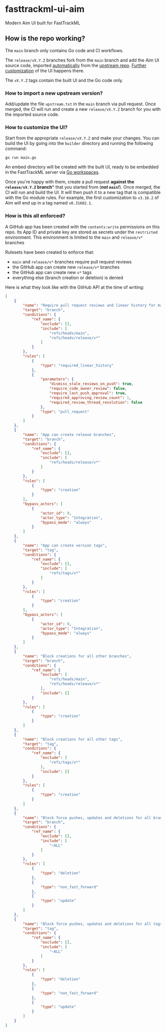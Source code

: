 # fasttrackml-ui-aim

Modern Aim UI built for FastTrackML

## How is the repo working?

The `main` branch only contains Go code and CI workflows.

The `release/vX.Y.Z` branches fork from the `main` branch and add the Aim UI source code, imported [automatically](#how-to-import-a-new-upstream-version) from the [upstream repo](https://github.com/aimhubio/aim). [Further customization](#how-to-customize-the-ui) of the UI happens there.

The `vX.Y.Z` tags contain the built UI and the Go code only.

### How to import a new upstream version?

Add/update the file `upstream.txt` in the `main` branch via pull request. Once merged, the CI will run and create a new `release/vX.Y.Z` branch for you with the imported source code.

### How to customize the UI?

Start from the appropriate `release/vX.Y.Z` and make your changes. You can build the UI by going into the `builder` directory and running the following command:
```
go run main.go
```
An embed directory will be created with the built UI, ready to be embedded in the FastTrackML server via [Go workspaces](https://go.dev/blog/get-familiar-with-workspaces).

Once you're happy with them, create a pull request **against the `release/vX.Y.Z` branch*** that you started from (***not `main`!***). Once merged, the CI will run and build the UI. It will then push it to a new tag that is compatible with the Go module rules. For example, the first customization to `v3.16.2` of Aim will end up in a tag named `v0.31602.1`.

### How is this all enforced?

A GitHub app has been created with the `contents:write` permissions on this repo. Its App ID and private key are stored as secrets under the `restricted` environment. This environment is limited to the `main` and `release/v*` branches

Rulesets have been created to enforce that:
- `main` and `release/v*` branches require pull request reviews
- the GitHub app can create new `release/v*` branches
- the GitHub app can create new `v*` tags
- everything else (branch creation or deletion) is denied

Here is what they look like with the GitHub API at the time of writing:
```json
[
    {
        "name": "Require pull request reviews and linear history for main branch and release branches",
        "target": "branch",
        "conditions": {
            "ref_name": {
                "exclude": [],
                "include": [
                    "refs/heads/main",
                    "refs/heads/release/v*"
                ]
            }
        },
        "rules": [
            {
                "type": "required_linear_history"
            },
            {
                "parameters": {
                    "dismiss_stale_reviews_on_push": true,
                    "require_code_owner_review": false,
                    "require_last_push_approval": true,
                    "required_approving_review_count": 1,
                    "required_review_thread_resolution": false
                },
                "type": "pull_request"
            }
        ]
    },
    {
        "name": "App can create release branches",
        "target": "branch",
        "conditions": {
            "ref_name": {
                "exclude": [],
                "include": [
                    "refs/heads/release/v*"
                ]
            }
        },
        "rules": [
            {
                "type": "creation"
            }
        ],
        "bypass_actors": [
            {
                "actor_id": 0,
                "actor_type": "Integration",
                "bypass_mode": "always"
            }
        ]
    },
    {
        "name": "App can create version tags",
        "target": "tag",
        "conditions": {
            "ref_name": {
                "exclude": [],
                "include": [
                    "refs/tags/v*"
                ]
            }
        },
        "rules": [
            {
                "type": "creation"
            }
        ],
        "bypass_actors": [
            {
                "actor_id": 0,
                "actor_type": "Integration",
                "bypass_mode": "always"
            }
        ]
    },
    {
        "name": "Block creations for all other branches",
        "target": "branch",
        "conditions": {
            "ref_name": {
                "exclude": [
                    "refs/heads/main",
                    "refs/heads/release/v*"
                ],
                "include": []
            }
        },
        "rules": [
            {
                "type": "creation"
            }
        ]
    },
    {
        "name": "Block creations for all other tags",
        "target": "tag",
        "conditions": {
            "ref_name": {
                "exclude": [
                    "refs/tags/v*"
                ],
                "include": []
            }
        },
        "rules": [
            {
                "type": "creation"
            }
        ]
    },
    {
        "name": "Block force pushes, updates and deletions for all branches",
        "target": "branch",
        "conditions": {
            "ref_name": {
                "exclude": [],
                "include": [
                    "~ALL"
                ]
            }
        },
        "rules": [
            {
                "type": "deletion"
            },
            {
                "type": "non_fast_forward"
            },
            {
                "type": "update"
            }
        ]
    },
    {
        "name": "Block force pushes, updates and deletions for all tags",
        "target": "tag",
        "conditions": {
            "ref_name": {
                "exclude": [],
                "include": [
                    "~ALL"
                ]
            }
        },
        "rules": [
            {
                "type": "deletion"
            },
            {
                "type": "non_fast_forward"
            },
            {
                "type": "update"
            }
        ]
    }
]
```